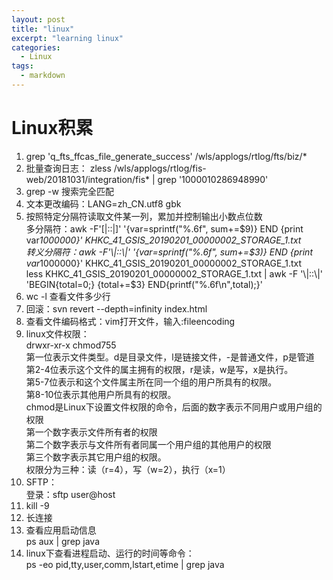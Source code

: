```yaml
---
layout: post
title: "linux"
excerpt: "learning linux"
categories:
  - Linux
tags:
  - markdown
---
```


# Linux积累
1. grep 'q_fts_ffcas_file_generate_success' /wls/applogs/rtlog/fts/biz/*
2. 批量查询日志：
         zless /wls/applogs/rtlog/fis-web/20181031/integration/fis* | grep '1000010286948990'
3. grep -w 搜索完全匹配
4. 文本更改编码：LANG=zh_CN.utf8 
                               gbk
5. 按照特定分隔符读取文件某一列，累加并控制输出小数点位数  
    多分隔符：awk -F'[|::|]' '{var=sprintf("%.6f", sum+=$9)} END {print var*1000000}' KHKC_41_GSIS_20190201_00000002_STORAGE_1.txt  
    转义分隔符：awk -F'\\\|::\\\|' '{var=sprintf("%.6f", sum+=$3)} END {print var*1000000}' KHKC_41_GSIS_20190201_00000002_STORAGE_1.txt  
    less KHKC_41_GSIS_20190201_00000002_STORAGE_1.txt | awk -F '\\\|::\\\|' 'BEGIN{total=0;} {total+=$3} END{printf("%.6f\n",total);}'  
6. wc -l 查看文件多少行
7. 回滚：svn revert --depth=infinity index.html
8. 查看文件编码格式：vim打开文件，输入:fileencoding
9. linux文件权限：  
   drwxr-xr-x               chmod755  
   第一位表示文件类型。d是目录文件，l是链接文件，-是普通文件，p是管道  
   第2-4位表示这个文件的属主拥有的权限，r是读，w是写，x是执行。  
   第5-7位表示和这个文件属主所在同一个组的用户所具有的权限。  
   第8-10位表示其他用户所具有的权限。  
   chmod是Linux下设置文件权限的命令，后面的数字表示不同用户或用户组的权限  
   第一个数字表示文件所有者的权限  
   第二个数字表示与文件所有者同属一个用户组的其他用户的权限  
   第三个数字表示其它用户组的权限。  
   权限分为三种：读（r=4），写（w=2），执行（x=1）
10. SFTP：  
    登录：sftp user@host
11. kill -9
12. 长连接
13. 查看应用启动信息  
    ps aux | grep java
14. linux下查看进程启动、运行的时间等命令：  
    ps -eo pid,tty,user,comm,lstart,etime | grep java

